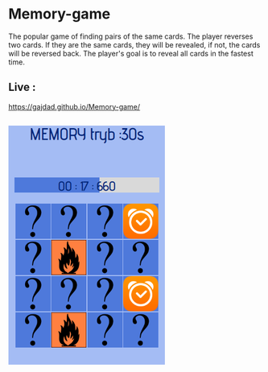 # Memory-game

The popular game of finding pairs of the same cards. The player reverses two cards.
If they are the same cards, they will be revealed, if not, the cards will be reversed back.
The player's goal is to reveal all cards in the fastest time.

## Live : 
https://gajdad.github.io/Memory-game/

## 
![Preview](/img/rm_img.png)